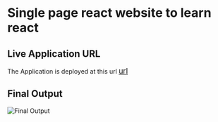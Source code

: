# Single page react website to learn react

## Live Application URL

The Application is deployed at this url <big>[url](https://646f9339d78a38008d4483c8--luminous-kleicha-7e9bd0.netlify.app/)</big>

## Final Output

![Final Output](https://github.com/sagarjha07/output.png)
